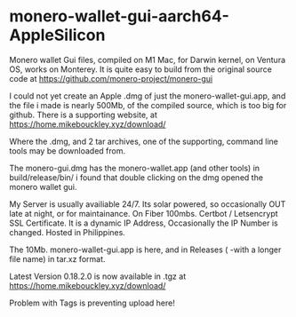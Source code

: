 # monero-wallet-gui-aarch64-AppleSilicon

Monero wallet Gui files, compiled on M1 Mac, for Darwin kernel, on Ventura OS, works on Monterey.
It is quite easy to build from the original source code at https://github.com/monero-project/monero-gui

I could not yet create an Apple .dmg of just the monero-wallet-gui.app, and the file i made is nearly 500Mb, of the compiled source, which is too big for github. There is a supporting website, at https://home.mikebouckley.xyz/download/

Where the .dmg, and 2 tar archives, one of the supporting, command line tools may be downloaded from.

The monero-gui.dmg has the monero-wallet.app (and other tools) in build/release/bin/
i found that double clicking on the dmg opened the monero wallet gui.

My Server is usually availiable 24/7. Its solar powered, so occasionally OUT late at night, or for maintainance. On Fiber 100mbs. Certbot / Letsencrypt SSL Certificate. It is a dynamic IP Address, Occasionally the IP Number is changed.  Hosted in Philippines.

The 10Mb. monero-wallet-gui.app is here, and in Releases ( -with a longer file name) in tar.xz format.

Latest Version 0.18.2.0 is now available in .tgz at https://home.mikebouckley.xyz/download/

Problem with Tags is preventing upload here!
